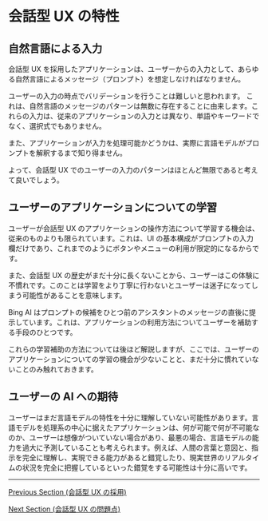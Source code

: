 # 会話型 UX の特性

## 自然言語による入力

会話型 UX を採用したアプリケーションは、ユーザーからの入力として、あらゆる自然言語によるメッセージ（プロンプト）を想定しなければなりません。

ユーザーの入力の時点でバリデーションを行うことは難しいと思われます。
これは、自然言語のメッセージのパターンは無数に存在することに由来します。これらの入力は、従来のアプリケーションの入力とは異なり、単語やキーワードでなく、選択式でもありません。

また、アプリケーションが入力を処理可能かどうかは、実際に言語モデルがプロンプトを解釈するまで知り得ません。

よって、会話型 UX でのユーザーの入力のパターンはほとんど無限であると考えて良いでしょう。

## ユーザーのアプリケーションについての学習

ユーザーが会話型 UX のアプリケーションの操作方法について学習する機会は、従来のものよりも限られています。これは、UI の基本構成がプロンプトの入力欄だけであり、これまでのようにボタンやメニューの利用が限定的になるからです。

また、会話型 UX の歴史がまだ十分に長くないことから、ユーザーはこの体験に不慣れです。このことは学習をより丁寧に行わないとユーザーは迷子になってしまう可能性があることを意味します。

Bing AI はプロンプトの候補をひとつ前のアシスタントのメッセージの直後に提示しています。これは、アプリケーションの利用方法についてユーザーを補助する手段のひとつです。

これらの学習補助の方法については後ほど解説しますが、ここでは、ユーザーのアプリケーションについての学習の機会が少ないことと、まだ十分に慣れていないことのみ触れておきます。

## ユーザーの AI への期待

ユーザーはまだ言語モデルの特性を十分に理解していない可能性があります。言語モデルを処理系の中心に据えたアプリケーションは、何が可能で何が不可能なのか、ユーザーは想像がついていない場合があり、最悪の場合、言語モデルの能力を過大に予測していることも考えられます。例えば、人間の言葉と意図と、指示を完全に理解し、実現できる能力があると錯覚したり、現実世界のリアルタイムの状況を完全に把握しているといった錯覚をする可能性は十分に高いです。

---

[Previous Section (会話型 UX の採用) ](/guides/adoption.md)

[Next Section (会話型 UX の問題点) ](/guides/issues.md)
